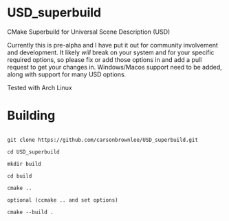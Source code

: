 # USD_superbuild

CMake Superbuild for Universal Scene Description (USD)

Currently this is pre-alpha and I have put it out for community involvement and development.  It likely *will* break on your system and for your specific required options, so please fix or add those options in and add a pull request to get your changes in.  Windows/Macos support need to be added, along with support for many USD options.

Tested with Arch Linux

# Building


```

git clone https://github.com/carsonbrownlee/USD_superbuild.git

cd USD_superbuild

mkdir build

cd build

cmake ..

optional (ccmake .. and set options)

cmake --build .
```

